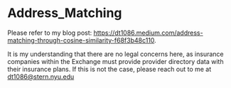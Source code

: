 # Address_Matching

Please refer to my blog post: https://dt1086.medium.com/address-matching-through-cosine-similarity-f68f3b48c110.

It is my understanding that there are no legal concerns here, as insurance companies within the Exchange must provide provider directory data with their insurance plans. If this is not the case, please reach out to me at dt1086@stern.nyu.edu
